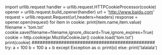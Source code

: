 import urllib.request
handler = urllib.request.HTTPCookieProcessor(cookie)
opener = urllib.request.build_opener(handler)
url = 'http://www.baidu.com'
request = urllib.request.Request(url,headers=headers)
response = opener.open(request)
for item in cookie:
print(item.name,item.value)
filename = 'tom.txt'
cookie.save(filename=filename,ignore_discard=True,ignore_expires=True)
cookie = http.cookiejar.MozillaCookieJar()
cookie.load('tom.txt')
print(cookie)
##############################################
try:
    a = 100
    b = 100
    a + b
except Exception as o:
    print(o)
else:
    print('lalalala')

